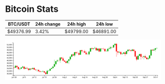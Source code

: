 # Bitcoin Stats

BTC/USDT|24h change|24h high|24h low|
|---|---|---|---|
|$49376.99|3.42%|$49799.00|$46891.00|

<img src="./chart.svg">
